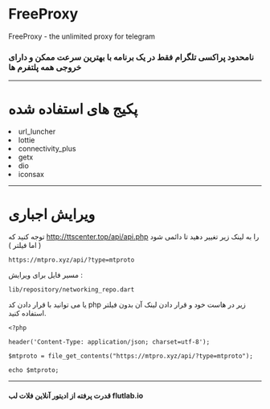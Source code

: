 # FreeProxy
FreeProxy - the unlimited proxy for telegram
<br>
<h3>نامحدود پراکسی تلگرام فقط در یک برنامه با بهترین سرعت ممکن و دارای خروجی همه پلتفرم ها</h3>
<hr>

# پکیج های استفاده شده
<li>url_luncher</li>
<li>lottie</li>
<li>connectivity_plus</li>
<li>getx</li>
<li>dio</li>
<li>iconsax</li>
<hr>

# ویرایش اجباری
توجه کنید که http://ttscenter.top/api/api.php را به لینک زیر تغییر دهید تا دائمی شود ( اما فیلتر )
```
https://mtpro.xyz/api/?type=mtproto
```
مسیر فایل برای ویرایش :
```
lib/repository/networking_repo.dart
```
یا می توانید با قرار دادن کد php زیر در هاست خود و قرار دادن لینک آن بدون فیلتر استفاده کنید.
```
<?php

header('Content-Type: application/json; charset=utf-8');

$mtproto = file_get_contents("https://mtpro.xyz/api/?type=mtproto");

echo $mtproto;
```
<hr>
<h4>قدرت پرفته از ادیتور آنلاین فلات لب flutlab.io</h4>
